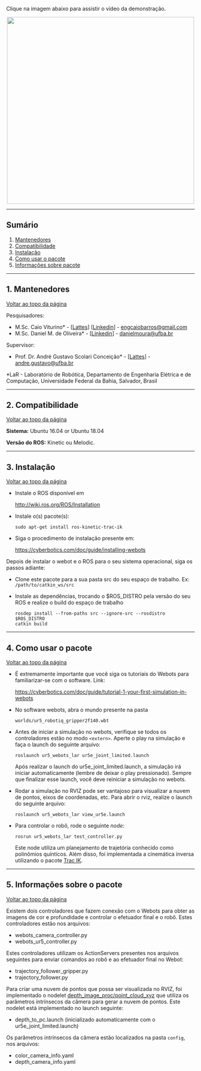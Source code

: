 <a id="top"></a>

Clique na imagem abaixo para assistir o vídeo da demonstração.

<p align="center">
<a href="https://www.youtube.com/watch?v=ojnHzJJMOF8" target="_blank">
<img src="https://user-images.githubusercontent.com/28100951/121440615-98a52280-c95e-11eb-9177-1bf9fa9ab69c.png" width="500">
</p>
</a>

------------
## Sumário

1. [Mantenedores](#1.0)
2. [Compatibilidade](#2.0)
3. [Instalação](#3.0)
4. [Como usar o pacote](#4.0) 
5. [Informações sobre pacote](#4.0) 


---
<a name="1.0"></a>
## 1. Mantenedores
 [Voltar ao topo da página](#top)

Pesquisadores:
- M.Sc. Caio Viturino* - [[Lattes](http://lattes.cnpq.br/4355017524299952)] [[Linkedin](https://www.linkedin.com/in/engcaiobarros/)] - engcaiobarros@gmail.com
- M.Sc. Daniel M. de Oliveira* - [[Linkedin](https://www.linkedin.com/in/daniel-moura-de-oliveira-9b6754120/)] - danielmoura@ufba.br 

Supervisor:
- Prof. Dr. André Gustavo Scolari Conceição* - [[Lattes](http://lattes.cnpq.br/6840685961007897)] - andre.gustavo@ufba.br

*LaR - Laboratório de Robótica, Departamento de Engenharia Elétrica e de Computação, Universidade Federal da Bahia, Salvador, Brasil

---
<a name="2.0"></a>
## 2. Compatibilidade
[Voltar ao topo da página](#top)

**Sistema:** Ubuntu 16.04 or Ubuntu 18.04

**Versão do ROS:** Kinetic ou Melodic.

---
<a name="3.0"></a>
## 3. Instalação
[Voltar ao topo da página](#top)

- Instale o ROS disponível em 

  http://wiki.ros.org/ROS/Installation

- Instale o(s) pacote(s):

  ```shell
  sudo apt-get install ros-kinetic-trac-ik
  ```

- Siga o procedimento de instalação presente em:

  https://cyberbotics.com/doc/guide/installing-webots

Depois de instalar o webot e o ROS para o seu sistema operacional, siga os passos adiante:

- Clone este pacote para a sua pasta src do seu espaço de trabalho. 
  Ex: `/path/to/catkin_ws/src`

- Instale as dependências, trocando o $ROS_DISTRO pela versão do seu ROS e realize o build do espaço de trabalho
     ```shell
     rosdep install --from-paths src --ignore-src --rosdistro $ROS_DISTRO
     catkin build
     ```

---
<a name="4.0"></a>
## 4. Como usar o pacote
[Voltar ao topo da página](#top)

- É extremamente importante que você siga os tutoriais do Webots para familiarizar-se com o software. Link:

  https://cyberbotics.com/doc/guide/tutorial-1-your-first-simulation-in-webots

- No software webots, abra o mundo presente na pasta 

  `worlds/ur5_robotiq_gripper2f140.wbt`

- Antes de iniciar a simulação no webots, verifique se todos os controladores estão no modo `<extern>`. Aperte o play na simulação e faça o launch do seguinte arquivo:

     ```
     roslaunch ur5_webots_lar ur5e_joint_limited.launch
     ```
     Após realizar o launch do ur5e_joint_limited.launch, a simulação irá iniciar automaticamente (lembre de deixar o play pressionado). Sempre que finalizar esse launch, você deve reiniciar a simulação no webots.

- Rodar a simulação no RVIZ pode ser vantajoso para visualizar a nuvem de pontos, eixos de coordenadas, etc. Para abrir o rviz, realize o launch do seguinte arquivo:
     ```
     roslaunch ur5_webots_lar view_ur5e.launch
     ```

- Para controlar o robô, rode o seguinte *node*:
     ```
     rosrun ur5_webots_lar test_controller.py
     ```
  Este node utiliza um planejamento de trajetória conhecido como polinômios quínticos. Além disso, foi implementada a cinemática inversa utilizando o pacote [Trac IK](http://wiki.ros.org/trac_ik).

---
<a name="5.0"></a>
## 5. Informações sobre o pacote
[Voltar ao topo da página](#top)

Existem dois controladores que fazem conexão com o Webots para obter as imagens de cor e profundidade e controlar o efetuador final e o robô. Estes controladores estão nos arquivos:
- webots_camera_controller.py
- webots_ur5_controller.py

Estes controladores utilizam os ActionServers presentes nos arquivos seguintes para enviar comandos ao robô e ao efetuador final no Webot:
- trajectory_follower_gripper.py
- trajectory_follower.py

Para criar uma nuvem de pontos que possa ser visualizada no RVIZ, foi implementado o nodelet [depth_image_proc/point_cloud_xyz](depth_image_proc/point_cloud_xyz) que utiliza os parâmetros intrínsecos da câmera para gerar a nuvem de pontos. Este nodelet está implementado no launch seguinte:
- depth_to_pc.launch (inicializado automaticamente com o ur5e_joint_limited.launch)

Os parâmetros intrínsecos da câmera estão localizados na pasta `config`, nos arquivos:
- color_camera_info.yaml
- depth_camera_info.yaml
